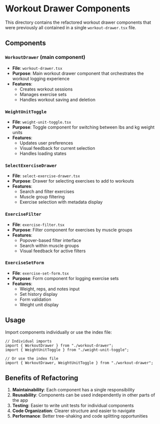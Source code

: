 # Workout Drawer Components

This directory contains the refactored workout drawer components that were previously all contained in a single `workout-drawer.tsx` file.

## Components

### `WorkoutDrawer` (main component)

- **File**: `workout-drawer.tsx`
- **Purpose**: Main workout drawer component that orchestrates the workout logging experience
- **Features**:
  - Creates workout sessions
  - Manages exercise sets
  - Handles workout saving and deletion

### `WeightUnitToggle`

- **File**: `weight-unit-toggle.tsx`
- **Purpose**: Toggle component for switching between lbs and kg weight units
- **Features**:
  - Updates user preferences
  - Visual feedback for current selection
  - Handles loading states

### `SelectExerciseDrawer`

- **File**: `select-exercise-drawer.tsx`
- **Purpose**: Drawer for selecting exercises to add to workouts
- **Features**:
  - Search and filter exercises
  - Muscle group filtering
  - Exercise selection with metadata display

### `ExerciseFilter`

- **File**: `exercise-filter.tsx`
- **Purpose**: Filter component for exercises by muscle groups
- **Features**:
  - Popover-based filter interface
  - Search within muscle groups
  - Visual feedback for active filters

### `ExerciseSetForm`

- **File**: `exercise-set-form.tsx`
- **Purpose**: Form component for logging exercise sets
- **Features**:
  - Weight, reps, and notes input
  - Set history display
  - Form validation
  - Weight unit display

## Usage

Import components individually or use the index file:

```tsx
// Individual imports
import { WorkoutDrawer } from "./workout-drawer";
import { WeightUnitToggle } from "./weight-unit-toggle";

// Or use the index file
import { WorkoutDrawer, WeightUnitToggle } from "./workout-drawer";
```

## Benefits of Refactoring

1. **Maintainability**: Each component has a single responsibility
2. **Reusability**: Components can be used independently in other parts of the app
3. **Testing**: Easier to write unit tests for individual components
4. **Code Organization**: Clearer structure and easier to navigate
5. **Performance**: Better tree-shaking and code splitting opportunities
